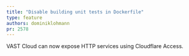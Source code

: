 ```yaml
---
title: "Disable building unit tests in Dockerfile"
type: feature
authors: dominiklohmann
pr: 2578
---
```


VAST Cloud can now expose HTTP services using Cloudflare Access.
